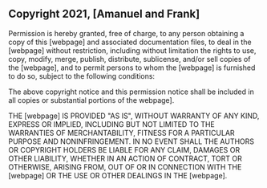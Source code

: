 ## Copyright 2021, [Amanuel and Frank]

Permission is hereby granted, free of charge, to any person obtaining a copy of this [webpage] and associated documentation files, to deal in the [webpage] without restriction, including without limitation the rights to use, copy, modify, merge, publish, distribute, sublicense, and/or sell copies of the [webpage], and to permit persons to whom the [webpage] is furnished to do so, subject to the following conditions:

The above copyright notice and this permission notice shall be included in all copies or substantial portions of the webpage].

THE [webpage] IS PROVIDED "AS IS", WITHOUT WARRANTY OF ANY KIND, EXPRESS OR IMPLIED, INCLUDING BUT NOT LIMITED TO THE WARRANTIES OF MERCHANTABILITY, FITNESS FOR A PARTICULAR PURPOSE AND NONINFRINGEMENT. IN NO EVENT SHALL THE AUTHORS OR COPYRIGHT HOLDERS BE LIABLE FOR ANY CLAIM, DAMAGES OR OTHER LIABILITY, WHETHER IN AN ACTION OF CONTRACT, TORT OR OTHERWISE, ARISING FROM, OUT OF OR IN CONNECTION WITH THE [webpage] OR THE USE OR OTHER DEALINGS IN THE [webpage].
